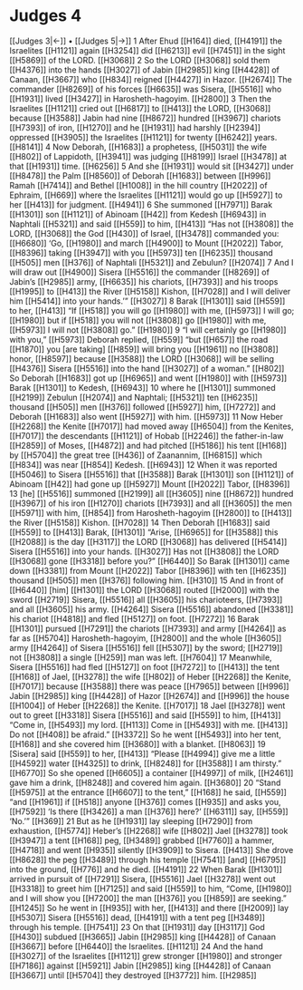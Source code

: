# Judges 4
[[Judges 3|←]] • [[Judges 5|→]]
1 After Ehud [[H164]] died, [[H4191]] the Israelites [[H1121]] again [[H3254]] did [[H6213]] evil [[H7451]] in the sight [[H5869]] of the LORD. [[H3068]] 
2 So the LORD [[H3068]] sold them [[H4376]] into the hands [[H3027]] of Jabin [[H2985]] king [[H4428]] of Canaan, [[H3667]] who [[H834]] reigned [[H4427]] in Hazor. [[H2674]] The commander [[H8269]] of his forces [[H6635]] was Sisera, [[H5516]] who [[H1931]] lived [[H3427]] in Harosheth-hagoyim. [[H2800]] 
3 Then the Israelites [[H1121]] cried out [[H6817]] to [[H413]] the LORD, [[H3068]] because [[H3588]] Jabin had  nine [[H8672]] hundred [[H3967]] chariots [[H7393]] of iron, [[H1270]] and he [[H1931]] had harshly [[H2394]] oppressed [[H3905]] the Israelites [[H1121]] for twenty [[H6242]] years. [[H8141]] 
4 Now Deborah, [[H1683]] a prophetess, [[H5031]] the wife [[H802]] of Lappidoth, [[H3941]] was judging [[H8199]] Israel [[H3478]] at that [[H1931]] time. [[H6256]] 
5 And she [[H1931]] would sit [[H3427]] under [[H8478]] the Palm [[H8560]] of Deborah [[H1683]] between [[H996]] Ramah [[H7414]] and Bethel [[H1008]] in the hill country [[H2022]] of Ephraim, [[H669]] where the Israelites [[H1121]] would go up [[H5927]] to her [[H413]] for judgment. [[H4941]] 
6 She summoned [[H7971]] Barak [[H1301]] son [[H1121]] of Abinoam [[H42]] from Kedesh [[H6943]] in Naphtali [[H5321]] and said [[H559]] to him, [[H413]] “Has not [[H3808]] the LORD, [[H3068]] the God [[H430]] of Israel, [[H3478]] commanded you: [[H6680]] ‘Go, [[H1980]] and march [[H4900]] to Mount [[H2022]] Tabor, [[H8396]] taking [[H3947]] with you [[H5973]] ten [[H6235]] thousand [[H505]] men [[H376]] of Naphtali [[H5321]] and Zebulun? [[H2074]] 
7 And I will draw out [[H4900]] Sisera [[H5516]] the commander [[H8269]] of Jabin’s [[H2985]] army, [[H6635]] his chariots, [[H7393]] and his troops [[H1995]] to [[H413]] the River [[H5158]] Kishon, [[H7028]] and I will deliver him [[H5414]] into your hands.’” [[H3027]] 
8 Barak [[H1301]] said [[H559]] to her, [[H413]] “If [[H518]] you will go [[H1980]] with me, [[H5973]] I will go; [[H1980]] but if [[H518]] you will not [[H3808]] go [[H1980]] with me, [[H5973]] I will not [[H3808]] go.” [[H1980]] 
9 “I will certainly go [[H1980]] with you,” [[H5973]] Deborah replied, [[H559]] “but [[H657]] the road [[H1870]] you [are taking] [[H859]] will bring you [[H1961]] no [[H3808]] honor, [[H8597]] because [[H3588]] the LORD [[H3068]] will be selling [[H4376]] Sisera [[H5516]] into the hand [[H3027]] of a woman.” [[H802]] So Deborah [[H1683]] got up [[H6965]] and went [[H1980]] with [[H5973]] Barak [[H1301]] to Kedesh, [[H6943]] 
10 where he [[H1301]] summoned [[H2199]] Zebulun [[H2074]] and Naphtali; [[H5321]] ten [[H6235]] thousand [[H505]] men [[H376]] followed [[H5927]] him, [[H7272]] and Deborah [[H1683]] also went [[H5927]] with him. [[H5973]] 
11 Now Heber [[H2268]] the Kenite [[H7017]] had moved away [[H6504]] from the Kenites, [[H7017]] the descendants [[H1121]] of Hobab [[H2246]] the father-in-law [[H2859]] of Moses, [[H4872]] and had pitched [[H5186]] his tent [[H168]] by [[H5704]] the great tree [[H436]] of Zaanannim, [[H6815]] which [[H834]] was near [[H854]] Kedesh. [[H6943]] 
12 When it was reported [[H5046]] to Sisera [[H5516]] that [[H3588]] Barak [[H1301]] son [[H1121]] of Abinoam [[H42]] had gone up [[H5927]] Mount [[H2022]] Tabor, [[H8396]] 
13 [he] [[H5516]] summoned [[H2199]] all [[H3605]] nine [[H8672]] hundred [[H3967]] of his iron [[H1270]] chariots [[H7393]] and all [[H3605]] the men [[H5971]] with him, [[H854]] from Harosheth-hagoyim [[H2800]] to [[H413]] the River [[H5158]] Kishon. [[H7028]] 
14 Then Deborah [[H1683]] said [[H559]] to [[H413]] Barak, [[H1301]] “Arise, [[H6965]] for [[H3588]] this [[H2088]] is the day [[H3117]] the LORD [[H3068]] has delivered [[H5414]] Sisera [[H5516]] into your hands. [[H3027]] Has not [[H3808]] the LORD [[H3068]] gone [[H3318]] before you?” [[H6440]] So Barak [[H1301]] came down [[H3381]] from Mount [[H2022]] Tabor [[H8396]] with ten [[H6235]] thousand [[H505]] men [[H376]] following him. [[H310]] 
15 And in front of [[H6440]] [him] [[H1301]] the LORD [[H3068]] routed [[H2000]] with the sword [[H2719]] Sisera, [[H5516]] all [[H3605]] his charioteers, [[H7393]] and all [[H3605]] his army. [[H4264]] Sisera [[H5516]] abandoned [[H3381]] his chariot [[H4818]] and fled [[H5127]] on foot. [[H7272]] 
16 Barak [[H1301]] pursued [[H7291]] the chariots [[H7393]] and army [[H4264]] as far as [[H5704]] Harosheth-hagoyim, [[H2800]] and the whole [[H3605]] army [[H4264]] of Sisera [[H5516]] fell [[H5307]] by the sword; [[H2719]] not [[H3808]] a single [[H259]] man was left. [[H7604]] 
17 Meanwhile, Sisera [[H5516]] had fled [[H5127]] on foot [[H7272]] to [[H413]] the tent [[H168]] of Jael, [[H3278]] the wife [[H802]] of Heber [[H2268]] the Kenite, [[H7017]] because [[H3588]] there was peace [[H7965]] between [[H996]] Jabin [[H2985]] king [[H4428]] of Hazor [[H2674]] and [[H996]] the house [[H1004]] of Heber [[H2268]] the Kenite. [[H7017]] 
18 Jael [[H3278]] went out to greet [[H3318]] Sisera [[H5516]] and said [[H559]] to him, [[H413]] “Come in, [[H5493]] my lord. [[H113]] Come in [[H5493]] with me. [[H413]] Do not [[H408]] be afraid.” [[H3372]] So he went [[H5493]] into her tent, [[H168]] and she covered him [[H3680]] with a blanket. [[H8063]] 
19 [Sisera] said [[H559]] to her, [[H413]] “Please [[H4994]] give me a little [[H4592]] water [[H4325]] to drink, [[H8248]] for [[H3588]] I am thirsty.” [[H6770]] So she opened [[H6605]] a container [[H4997]] of milk, [[H2461]] gave him a drink, [[H8248]] and covered him again. [[H3680]] 
20 “Stand [[H5975]] at the entrance [[H6607]] to the tent,” [[H168]] he said, [[H559]] “and [[H1961]] if [[H518]] anyone [[H376]] comes [[H935]] and asks you, [[H7592]] ‘Is there [[H3426]] a man [[H376]] here?’ [[H6311]] say, [[H559]] ‘No.’” [[H369]] 
21 But as he [[H1931]] lay sleeping [[H7290]] from exhaustion, [[H5774]] Heber’s [[H2268]] wife [[H802]] Jael [[H3278]] took [[H3947]] a tent [[H168]] peg, [[H3489]] grabbed [[H7760]] a hammer, [[H4718]] and went [[H935]] silently [[H3909]] to Sisera. [[H413]] She drove [[H8628]] the peg [[H3489]] through his temple [[H7541]] [and] [[H6795]] into the ground, [[H776]] and he died. [[H4191]] 
22 When Barak [[H1301]] arrived in pursuit of [[H7291]] Sisera, [[H5516]] Jael [[H3278]] went out [[H3318]] to greet him [[H7125]] and said [[H559]] to him,  “Come, [[H1980]] and I will show you [[H7200]] the man [[H376]] you [[H859]] are seeking.” [[H1245]] So he went in [[H935]] with her, [[H413]] and there [[H2009]] lay [[H5307]] Sisera [[H5516]] dead, [[H4191]] with a tent peg [[H3489]] through his temple. [[H7541]] 
23 On that [[H1931]] day [[H3117]] God [[H430]] subdued [[H3665]] Jabin [[H2985]] king [[H4428]] of Canaan [[H3667]] before [[H6440]] the Israelites. [[H1121]] 
24 And the hand [[H3027]] of the Israelites [[H1121]] grew stronger [[H1980]] and stronger [[H7186]] against [[H5921]] Jabin [[H2985]] king [[H4428]] of Canaan [[H3667]] until [[H5704]] they destroyed [[H3772]] him. [[H2985]] 
